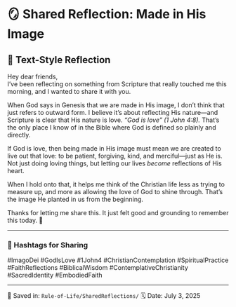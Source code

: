 # 🪞 Shared Reflection: Made in His Image

## 💬 Text-Style Reflection

Hey dear friends,  
I’ve been reflecting on something from Scripture that really touched me this morning, and I wanted to share it with you.

When God says in Genesis that we are made in His image, I don’t think that just refers to outward form. I believe it’s about reflecting His nature—and Scripture is clear that His nature is love. *“God is love” (1 John 4:8).* That’s the only place I know of in the Bible where God is defined so plainly and directly.

If God is love, then being made in His image must mean we are created to live out that love: to be patient, forgiving, kind, and merciful—just as He is. Not just doing loving things, but letting our lives *become* reflections of His heart.

When I hold onto that, it helps me think of the Christian life less as trying to measure up, and more as allowing the love of God to shine through. That’s the image He planted in us from the beginning.

Thanks for letting me share this. It just felt good and grounding to remember this today. 🙏

---

### 📌 Hashtags for Sharing

#ImagoDei #GodIsLove #1John4 #ChristianContemplation #SpiritualPractice  
#FaithReflections #BiblicalWisdom #ContemplativeChristianity #SacredIdentity #EmbodiedFaith

---

📂 Saved in: `Rule-of-Life/SharedReflections/`
🗓️ Date: July 3, 2025
